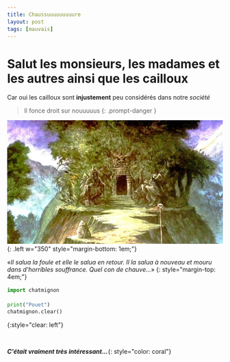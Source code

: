 ```yaml
---
title: Chaussuuuuuuuuure
layout: post
tags: [mauvais]
---
```


# Salut les monsieurs, les madames et les autres ainsi que les cailloux

Car oui les cailloux sont __injustement__ peu considérés dans notre _société_

> Il fonce droit sur nouuuuus
{: .prompt-danger }


![Barbares](/assets/barbarians.jpg){: .left w="350" style="margin-bottom: 1em;"}


«_Il salua la foule et elle le salua en retour. Il la salua à nouveau et mouru dans d'horribles souffrance. Quel con de chauve..._»
{: style="margin-top: 4em;"}


```python
import chatmignon

print("Pouet")
chatmignon.clear()
```
{:style="clear: left"}

<br>

___C'était vraiment très intéressant...___{: style="color: coral"}